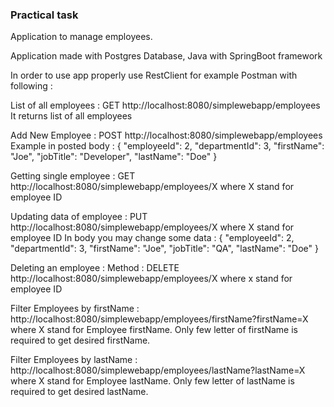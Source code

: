 ### Practical task

Application to manage employees.

Application made with Postgres Database, Java with SpringBoot framework

In order to use app properly use RestClient for example Postman with following :

List of all employees : GET
http://localhost:8080/simplewebapp/employees
 It returns list of all employees

Add New Employee : POST
http://localhost:8080/simplewebapp/employees
Example in posted body :
{
"employeeId": 2,
"departmentId": 3,
"firstName": "Joe",
"jobTitle": "Developer",
"lastName": "Doe"
}

Getting single employee : GET
http://localhost:8080/simplewebapp/employees/X
where X stand for employee ID


Updating data of employee : PUT
http://localhost:8080/simplewebapp/employees/X
where X stand for employee ID
In body you may change some data :
{
"employeeId": 2,
"departmentId": 3,
"firstName": "Joe",
"jobTitle": "QA",
"lastName": "Doe"
}

Deleting an employee  : 
Method : DELETE
http://localhost:8080/simplewebapp/employees/X
where x stand for employee ID

Filter Employees by firstName :
http://localhost:8080/simplewebapp/employees/firstName?firstName=X
where X stand for Employee firstName. Only few letter of firstName is required to get desired firstName.

Filter Employees by lastName :
http://localhost:8080/simplewebapp/employees/lastName?lastName=X
where X stand for Employee lastName. Only few letter of lastName is required to get desired lastName.
        
        
  

